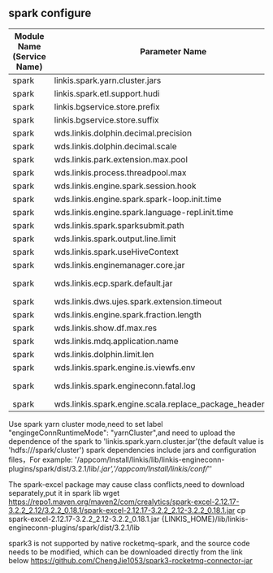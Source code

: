 ## spark configure


| Module Name (Service Name) | Parameter Name | Default Value | Description |Used|
| -------- | -------- | ----- |----- |  -----   |
|spark|linkis.spark.yarn.cluster.jars|hdfs:///spark/cluster|spark.yarn.cluster.jars|
|spark|linkis.spark.etl.support.hudi|false|spark.etl.support.hudi|
|spark|linkis.bgservice.store.prefix|hdfs:///tmp/bdp-ide/|bgservice.store.prefix|
|spark|linkis.bgservice.store.suffix|  |bgservice.store.suffix|
|spark|wds.linkis.dolphin.decimal.precision|32 |dolphin.decimal.precision|
|spark|wds.linkis.dolphin.decimal.scale| 10 | dolphin.decimal.scale|
|spark|wds.linkis.park.extension.max.pool|2 |extension.max.pool|
|spark|wds.linkis.process.threadpool.max| 100|process.threadpool.max  |
|spark|wds.linkis.engine.spark.session.hook| | spark.session.hook|
|spark|wds.linkis.engine.spark.spark-loop.init.time| 120s |spark.spark-loop.init.time|
|spark|wds.linkis.engine.spark.language-repl.init.time| 30s| spark.language-repl.init.time |
|spark|wds.linkis.spark.sparksubmit.path| spark-submit|spark.sparksubmit.path|
|spark|wds.linkis.spark.output.line.limit|10| spark.output.line.limit|
|spark|wds.linkis.spark.useHiveContext|true| spark.useHiveContext |
|spark|wds.linkis.enginemanager.core.jar|  | enginemanager.core.jar|
|spark|wds.linkis.ecp.spark.default.jar|linkis-engineconn-core-1.2.0.jar|spark.default.jar|
|spark|wds.linkis.dws.ujes.spark.extension.timeout| 3000L |spark.extension.timeout|
|spark|wds.linkis.engine.spark.fraction.length| 30 |spark.fraction.length|
|spark|wds.linkis.show.df.max.res| |show.df.max.res|
|spark|wds.linkis.mdq.application.name| linkis-ps-datasource |mdq.application.name||
|spark|wds.linkis.dolphin.limit.len| 5000|dolphin.limit.len|
|spark|wds.linkis.spark.engine.is.viewfs.env| true | spark.engine.is.viewfs.env|
|spark|wds.linkis.spark.engineconn.fatal.log|error writing class;OutOfMemoryError|spark.engineconn.fatal.log|
|spark|wds.linkis.spark.engine.scala.replace_package_header.enable| true |spark.engine.scala.replace_package_header.enable|

Use spark yarn cluster mode,need to set label "engingeConnRuntimeMode": "yarnCluster",and need to upload the dependence of the spark to 'linkis.spark.yarn.cluster.jar'(the default value is 'hdfs:///spark/cluster')
spark dependencies include jars and configuration files，For example: '/appcom/Install/linkis/lib/linkis-engineconn-plugins/spark/dist/3.2.1/lib/*.jar','/appcom/Install/linkis/conf/*''

The spark-excel package may cause class conflicts,need to download separately,put it in spark lib
wget https://repo1.maven.org/maven2/com/crealytics/spark-excel-2.12.17-3.2.2_2.12/3.2.2_0.18.1/spark-excel-2.12.17-3.2.2_2.12-3.2.2_0.18.1.jar
cp spark-excel-2.12.17-3.2.2_2.12-3.2.2_0.18.1.jar {LINKIS_HOME}/lib/linkis-engineconn-plugins/spark/dist/3.2.1/lib

spark3 is not supported by native rocketmq-spark, and the source code needs to be modified, which can be downloaded directly from the link below
https://github.com/ChengJie1053/spark3-rocketmq-connector-jar